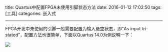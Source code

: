 title: Quartus中配置FPGA未使用引脚状态方法
date: 2016-01-12 17:02:50
tags: [工具]
categories: 嵌入式

---

FPGA开发中未使用的引脚一般需要配置为输入悬空状态，即“As input tri-stated”，配置方法也很简单，下面以Quartus 14.0为例说明一下：

<!--more-->

![](http://gmf.shengnengjin.cn/FPGA20160112.gif)
